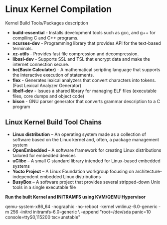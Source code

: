 # Linux Kernel Compilation

Kernel Build Tools/Packages	description

* **build-essential**
		- Installs development tools such as gcc, and g++ for compiling C and C++ programs.
* **ncurses-dev**
		- Programming library that provides API for the text-based terminals.
* **xz-utils**
		- Provides fast file compression and decompression.
* **libssl-dev**
		- Supports SSL and TSL that encrypt data and make the internet connection secure.
* **bc(Basic Calculator)**
		- A mathematical scripting language that supports the interactive execution of statements.
* **flex**
		- Generates lexical analyzers that convert characters into tokens. (Fast Lexical Analyzer Generator)	
* **libelf-dev**
		- Issues a shared library for managing ELF files (executable files, core dumps and object code)
* **bison**
		- GNU parser generator that converts grammar description to a C program


**Linux Kernel Build Tool Chains**
----------------------------------

* **Linux distribution**	– An operating system made as a collection of software based on the Linux kernel and, often, a package management system
* **OpenEmbedded**		– A software framework for creating Linux distributions tailored for embedded devices
* **uClibc**			– A small C standard library intended for Linux-based embedded systems
* **Yocto Project**		– A Linux Foundation workgroup focusing on architecture-independent embedded Linux distributions
* **BusyBox**			– A software project that provides several stripped-down Unix tools in a single executable file


**Run the built Kernel and INITRAMFS using KVM/QEMU Hypervisor**

qemu-system-x86_64  -nographic -no-reboot -kernel vmlinuz-6.0-generic -m 256 -initrd initramfs-6.0-generic \\
					-append "root=/dev/sda panic=10 console=ttyS0,115200 tsc=unstable"
